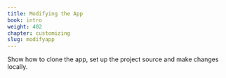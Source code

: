 ```yaml
---
title: Modifying the App
book: intro
weight: 402
chapter: customizing
slug: modifyapp
---
```

Show how to clone the app, set up the project source and make changes locally.